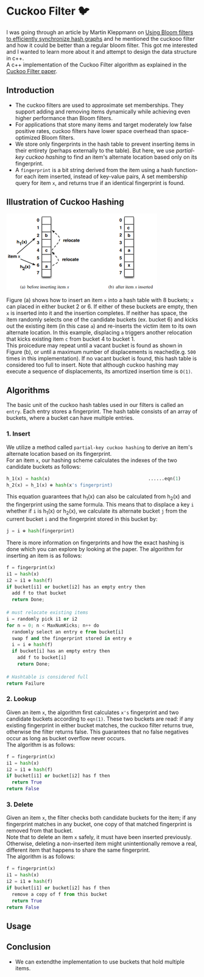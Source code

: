 # Cuckoo Filter 🐦
I was going through an article by Martin Kleppmann on [Using Bloom filters to efficiently synchronize hash graphs](https://martin.kleppmann.com/2020/12/02/bloom-filter-hash-graph-sync.html) and he mentioned the cuckooo filter and how it could be better than a regular bloom filter. This got me interested and I wanted to learn more about it and attempt to design the data structure in c++. </br>
A c++ implementation of the Cuckoo Filter algorithm as explained in the [Cuckoo Filter paper](https://www.cs.cmu.edu/~dga/papers/cuckoo-conext2014.pdf).

## Introduction
- The cuckoo filters are used to approximate set memberships. They support adding and removing items dynamically while achieving even higher performance than Bloom filters.
- For applications that store many items and target moderately low false positive rates, cuckoo filters have lower space overhead than space-optimized Bloom filters.
- We store only fingerprints in the hash table to prevent inserting items in their entirety (perhaps externally to the table). But here, we use <i>partial-key cuckoo hashing</i> to find an item's alternate location based only on its fingerprint.
- A `fingerprint` is a bit string derived from the item using a hash function- for each item inserted, instead of key-value pairs, A set membership query for item `x`, and returns true if an identical fingerprint is found.

## Illustration of Cuckoo Hashing 
![img](https://github.com/WinstonMoh/CuckooFilter/blob/main/cuckoo.png) </br>

Figure (a) shows how to insert an item `x` into a hash table with 8 buckets; `x` can placed in either bucket 2 or 6. If either of these buckets are empty, then `x` is inserted into it and the insertion completes. If neither has space, the item randomly selects one of the candidate buckets (ex. bucket 6) and kicks out the existing item (in this case `a`) and re-inserts the victim item to its own alternate location. In this example, displacing `a` triggers another relocation that kicks existing item `c` from bucket 4 to bucket 1. </br>
This proicedure may repeat until a vacant bucket is found as shown in Figure (b), or until a maximum number of displacements is reached(e.g. `500` times in this implementation). If no vacant bucket is found, this hash table is considered too full to insert. Note that although cuckoo hashing may execute a sequence of displacements, its amortized insertion time is `O(1)`.

## Algorithms
The basic unit of the cuckoo hash tables used in our filters is called an `entry`. Each entry stores a fingerprint. The hash table consists of an array of buckets, where a bucket can have multiple entries.
### 1. Insert
We utilize a method called `partial-key cuckoo hashing` to derive an item's alternate location based on its fingerprint. </br>
For an item `x`, our hashing scheme calculates the indexes of the two candidate buckets as follows:
```python
h_1(x) = hash(x)                                    ......eqn(1)
h_2(x) = h_1(x) ⊕ hash(x's fingerprint)
```
This equation guarantees that h<sub>1</sub>(x) can also be calculated from h<sub>2</sub>(x) and the fingerprint using the same formula. This means that to displace a key `i` whether if `i` is h<sub>1</sub>(x) or h<sub>2</sub>(x), we calculate its alternate bucket `j` from the current bucket `i` and the fingerprint stored in this bucket by:
```python
j = i ⊕ hash(fingerprint)
```
There is more information on fingerprints and how the exact hashing is done which you can explore by looking at the paper. The algorithm for inserting an item is as follows:
```python
f = fingerprint(x) 
i1 = hash(x) 
i2 = i1 ⊕ hash(f) 
if bucket[i1] or bucket[i2] has an empty entry then 
  add f to that bucket
  return Done;

# must relocate existing items
i = randomly pick i1 or i2
for n = 0; n < MaxNumKicks; n++ do 
  randomly select an entry e from bucket[i]
  swap f and the fingerprint stored in entry e
  i = i ⊕ hash(f)
  if bucket[i] has an empty entry then 
    add f to bucket[i]
    return Done;

# Hashtable is considered full
return Failure
```

### 2. Lookup
Given an item `x`, the algorithm first calculates `x's` fingerprint and two candidate buckets according to `eqn(1)`.  These two buckets are read: if any existing fingerprint in either bucket matches, the cuckoo filter returns true, otherwise the filter returns false. This guarantees that no false negatives occur as long as bucket overflow never occurs. </br>
The algorithm is as follows:
``` python
f = fingerprint(x)
i1 = hash(x)
i2 = i1 ⊕ hash(f)
if bucket[i1] or bucket[i2] has f then 
  return True
return False
```

### 3. Delete
Given an item `x`, the filter checks both candidate buckets for the item; if any fingerprint matches in any bucket, one copy of that matched fingerprint is removed from that bucket. </br>
Note that to delete an item `x` safely, it must have been inserted previously. Otherwise, deleting a non-inserted item might unintentionally remove a real, different item that happens to share the same fingerprint. </br>
The algorithm is as follows:
```python
f = fingerprint(x)
i1 = hash(x)
i2 = i1 ⊕ hash(f)
if bucket[i1] or bucket[i2] has f then 
  remove a copy of f from this bucket
  return True
return False
```

## Usage

## Conclusion
- We can extendthe implementation to use buckets that hold multiple items.
